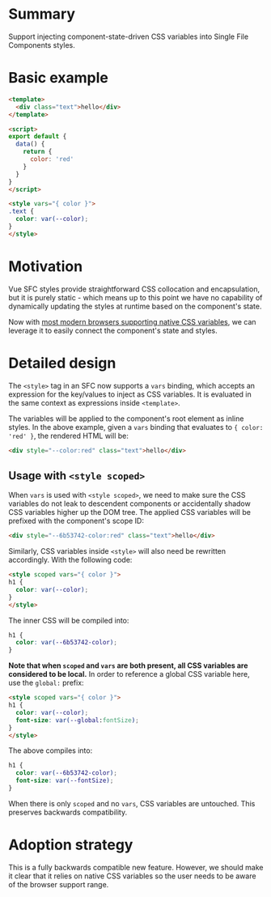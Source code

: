 # Summary

Support injecting component-state-driven CSS variables into Single File Components styles.

# Basic example

```html
<template>
  <div class="text">hello</div>
</template>

<script>
export default {
  data() {
    return {
      color: 'red'
    }
  }
}
</script>

<style vars="{ color }">
.text {
  color: var(--color);
}
</style>
```

# Motivation

Vue SFC styles provide straightforward CSS collocation and encapsulation, but it is purely static - which means up to this point we have no capability of dynamically updating the styles at runtime based on the component's state.

Now with [most modern browsers supporting native CSS variables](https://caniuse.com/#feat=css-variables), we can leverage it to easily connect the component's state and styles.

# Detailed design

The `<style>` tag in an SFC now supports a `vars` binding, which accepts an expression for the key/values to inject as CSS variables. It is evaluated in the same context as expressions inside `<template>`.

The variables will be applied to the component's root element as inline styles. In the above example, given a `vars` binding that evaluates to `{ color: 'red' }`, the rendered HTML will be:

```html
<div style="--color:red" class="text">hello</div>
```

## Usage with `<style scoped>`

When `vars` is used with `<style scoped>`, we need to make sure the CSS variables do not leak to descendent components or accidentally shadow CSS variables higher up the DOM tree. The applied CSS variables will be prefixed with the component's scope ID:

```html
<div style="--6b53742-color:red" class="text">hello</div>
```

Similarly, CSS variables inside `<style>` will also need be rewritten accordingly. With the following code:

```html
<style scoped vars="{ color }">
h1 {
  color: var(--color);
}
</style>
```

The inner CSS will be compiled into:

```css
h1 {
  color: var(--6b53742-color);
}
```

**Note that when `scoped` and `vars` are both present, all CSS variables are considered to be local.** In order to reference a global CSS variable here, use the `global:` prefix:

```html
<style scoped vars="{ color }">
h1 {
  color: var(--color);
  font-size: var(--global:fontSize);
}
</style>
```

The above compiles into:

```css
h1 {
  color: var(--6b53742-color);
  font-size: var(--fontSize);
}
```

When there is only `scoped` and no `vars`, CSS variables are untouched. This preserves backwards compatibility.

# Adoption strategy

This is a fully backwards compatible new feature. However, we should make it clear that it relies on native CSS variables so the user needs to be aware of the browser support range.
